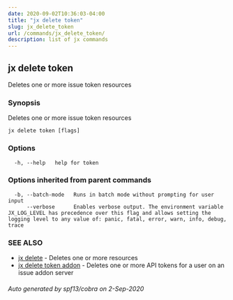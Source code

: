 ```yaml
---
date: 2020-09-02T10:36:03-04:00
title: "jx delete token"
slug: jx_delete_token
url: /commands/jx_delete_token/
description: list of jx commands
---
```

## jx delete token

Deletes one or more issue token resources

### Synopsis

Deletes one or more issue token resources

```
jx delete token [flags]
```

### Options

```
  -h, --help   help for token
```

### Options inherited from parent commands

```
  -b, --batch-mode   Runs in batch mode without prompting for user input
      --verbose      Enables verbose output. The environment variable JX_LOG_LEVEL has precedence over this flag and allows setting the logging level to any value of: panic, fatal, error, warn, info, debug, trace
```

### SEE ALSO

* [jx delete](/commands/jx_delete/)  - Deletes one or more resources
* [jx delete token addon](/commands/jx_delete_token_addon/)  - Deletes one or more API tokens for a user on an issue addon server

###### Auto generated by spf13/cobra on 2-Sep-2020
